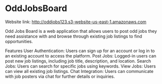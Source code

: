 # OddJobsBoard
Website link: http://oddjobs123.s3-website-us-east-1.amazonaws.com

Odd Jobs Board is a web application that allows users to post odd jobs they need assistance with and browse through existing job listings to find opportunities.

Features
User Authentication: Users can sign up for an account or log in to an existing account to access the platform.
Post Jobs: Logged-in users can post new job listings, including job title, description, and location.
Search Jobs: Users can search for specific jobs using keywords.
View Jobs: Users can view all existing job listings.
Chat Integration: Users can communicate with job posters via chat for further details or inquiries.
